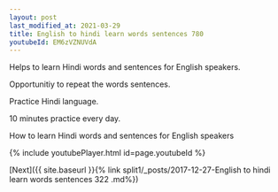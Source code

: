 ```yaml
---
layout: post
last_modified_at: 2021-03-29
title: English to hindi learn words sentences 780 
youtubeId: EM6zVZNUVdA
---
```

 
 
Helps to learn Hindi words and sentences for English speakers.

Opportunitiy to repeat the words sentences. 

Practice Hindi language. 
 
10 minutes practice every day. 
 
How to learn Hindi words and sentences for English speakers 
 
{% include youtubePlayer.html id=page.youtubeId %}
 
 
[Next]({{ site.baseurl }}{% link  split1/_posts/2017-12-27-English to hindi learn words sentences 322 .md%})
 
